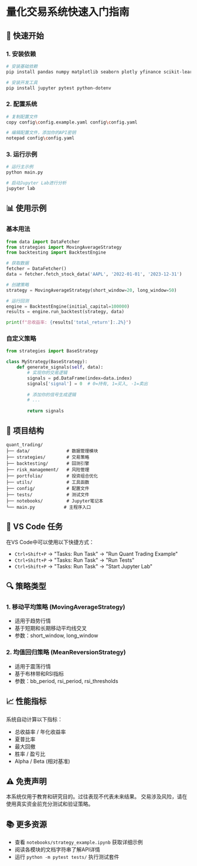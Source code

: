 # 量化交易系统快速入门指南

## 🚀 快速开始

### 1. 安装依赖

```bash
# 安装基础依赖
pip install pandas numpy matplotlib seaborn plotly yfinance scikit-learn pyyaml

# 安装开发工具
pip install jupyter pytest python-dotenv
```

### 2. 配置系统

```bash
# 复制配置文件
copy config\config.example.yaml config\config.yaml

# 编辑配置文件，添加你的API密钥
notepad config\config.yaml
```

### 3. 运行示例

```bash
# 运行主示例
python main.py

# 启动Jupyter Lab进行分析
jupyter lab
```

## 📊 使用示例

### 基本用法

```python
from data import DataFetcher
from strategies import MovingAverageStrategy
from backtesting import BacktestEngine

# 获取数据
fetcher = DataFetcher()
data = fetcher.fetch_stock_data('AAPL', '2022-01-01', '2023-12-31')

# 创建策略
strategy = MovingAverageStrategy(short_window=20, long_window=50)

# 运行回测
engine = BacktestEngine(initial_capital=100000)
results = engine.run_backtest(strategy, data)

print(f"总收益率: {results['total_return']:.2%}")
```

### 自定义策略

```python
from strategies import BaseStrategy

class MyStrategy(BaseStrategy):
    def generate_signals(self, data):
        # 实现你的交易逻辑
        signals = pd.DataFrame(index=data.index)
        signals['signal'] = 0  # 0=持有, 1=买入, -1=卖出
        
        # 添加你的信号生成逻辑
        # ...
        
        return signals
```

## 📁 项目结构

```
quant_trading/
├── data/              # 数据管理模块
├── strategies/        # 交易策略
├── backtesting/       # 回测引擎
├── risk_management/   # 风险管理
├── portfolio/         # 投资组合优化
├── utils/             # 工具函数
├── config/            # 配置文件
├── tests/             # 测试文件
├── notebooks/         # Jupyter笔记本
└── main.py           # 主程序入口
```

## 🔧 VS Code 任务

在VS Code中可以使用以下快捷方式：

- `Ctrl+Shift+P` → "Tasks: Run Task" → "Run Quant Trading Example"
- `Ctrl+Shift+P` → "Tasks: Run Task" → "Run Tests"
- `Ctrl+Shift+P` → "Tasks: Run Task" → "Start Jupyter Lab"

## 🔍 策略类型

### 1. 移动平均策略 (MovingAverageStrategy)
- 适用于趋势行情
- 基于短期和长期移动平均线交叉
- 参数：short_window, long_window

### 2. 均值回归策略 (MeanReversionStrategy)
- 适用于震荡行情
- 基于布林带和RSI指标
- 参数：bb_period, rsi_period, rsi_thresholds

## 📈 性能指标

系统自动计算以下指标：
- 总收益率 / 年化收益率
- 夏普比率
- 最大回撤
- 胜率 / 盈亏比
- Alpha / Beta (相对基准)

## ⚠️ 免责声明

本系统仅用于教育和研究目的。过往表现不代表未来结果。
交易涉及风险，请在使用真实资金前充分测试和验证策略。

## 📚 更多资源

- 查看 `notebooks/strategy_example.ipynb` 获取详细示例
- 阅读各模块的文档字符串了解API详情
- 运行 `python -m pytest tests/` 执行测试套件
